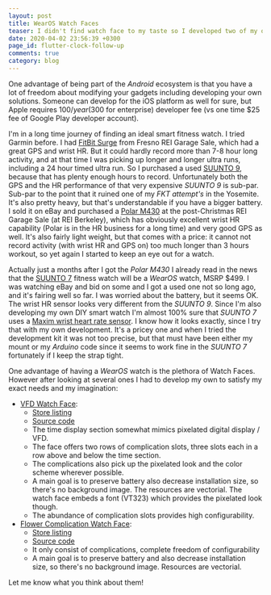 ```yaml
---
layout: post
title: WearOS Watch Faces
teaser: I didn't find watch face to my taste so I developed two of my own
date: 2020-04-02 23:56:39 +0300
page_id: flutter-clock-follow-up
comments: true
category: blog
---
```

One advantage of being part of the _Android_ ecosystem is that you have a lot of freedom about modifying your gadgets including developing your own solutions. Someone can develop for the iOS platform as well for sure, but Apple requires $100/year ($300 for enterprise) developer fee (vs one time $25 fee of Google Play developer account).

I'm in a long time journey of finding an ideal smart fitness watch. I tried Garmin before. I had [FitBit Surge](https://www.fitbit.com/pl/shop/surge) from Fresno REI Garage Sale, which had a great GPS and wrist HR. But it could hardly record more than 7-8 hour long activity, and at that time I was picking up longer and longer ultra runs, including a 24 hour timed ultra run. So I purchased a used [SUUNTO 9](https://www.suunto.com/en-us/suunto-collections/suunto-9/), because that has plenty enough hours to record. Unfortunately both the GPS and the HR performance of that very expensive _SUUNTO 9_ is sub-par. Sub-par to the point that it ruined one of my _FKT attempt's_ in the Yosemite. It's also pretty heavy, but that's understandable if you have a bigger battery. I sold it on eBay and purchased a [Polar M430](https://www.polar.com/us-en/products/sport/M430-gps-running-watch) at the post-Christmas REI Garage Sale (at REI Berkeley), which has obviously excellent wrist HR capability (Polar is in the HR business for a long time) and very good GPS as well. It's also fairly light weight, but that comes with a price: it cannot not record activity (with wrist HR and GPS on) too much longer than 3 hours workout, so yet again I started to keep an eye out for a watch.

Actually just a months after I got the _Polar M430_ I already read in the news that the [SUUNTO 7](https://www.suunto.com/en-us/suunto-collections/suunto-7/) fitness watch will be a _WearOS_ watch, MSRP $499. I was watching eBay and bid on some and I got a used one not so long ago, and it's fairing well so far. I was worried about the battery, but it seems OK. The wrist HR sensor looks very different from the _SUUNTO 9_. Since I'm also developing my own DIY smart watch I'm almost 100% sure that _SUUNTO 7_ uses a [Maxim wrist heart rate sensor](https://www.maximintegrated.com/en/design/reference-design-center/system-board/7141.html). I know how it looks exactly, since I try that with my own development. It's a pricey one and when I tried the development kit it was not too precise, but that must have been either my mount or my _Arduino_ code since it seems to work fine in the _SUUNTO 7_ fortunately if I keep the strap tight. 

One advantage of having a _WearOS_ watch is the plethora of Watch Faces. However after looking at several ones I had to develop my own to satisfy my exact needs and my imagination:

* [VFD Watch Face](https://play.google.com/store/apps/details?id=dev.csaba.vfdwatchface):
  - [Store listing](https://play.google.com/store/apps/details?id=dev.csaba.vfdwatchface)
  - [Source code](https://github.com/CsabaConsulting/VFDWatchFace)
  - The time display section somewhat mimics pixelated digital display / VFD.
  - The face offers two rows of complication slots, three slots each in a row above and below the time section.
  - The complications also pick up the pixelated look and the color scheme wherever possible.
  - A main goal is to preserve battery also decrease installation size, so there's no background image. The resources are vectorial. The watch face embeds a font (VT323) which provides the pixelated look though.
  - The abundance of complication slots provides high configurability.
* [Flower Complication Watch Face](https://play.google.com/store/apps/details?id=dev.csaba.complicationflowerwatchface):
  - [Store listing](https://play.google.com/store/apps/details?id=dev.csaba.complicationflowerwatchface)
  - [Source code](https://github.com/CsabaConsulting/FlowerComplicationWatchFace)
  - It only consist of complications, complete freedom of configurability
  - A main goal is to preserve battery and also decrease installation size, so there's no background image. Resources are vectorial.

Let me know what you think about them!
